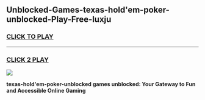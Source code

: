 
## Unblocked-Games-texas-hold'em-poker-unblocked-Play-Free-luxju
<h3>
<a href="https://premium76.site?title=texas-hold'em-poker-unblocked&ref=10A">CLICK TO PLAY</a></h3>
<hr>

<h3>
<a href="https://premium76.site?title=texas-hold'em-poker-unblocked&ref=10A">CLICK 2 PLAY</a>
  
</h3>

<a href="https://premium76.site?title=texas-hold'em-poker-unblocked&ref=10A"><img src="https://clearcache.store/games.png"></a>


**texas-hold'em-poker-unblocked games unblocked: Your Gateway to Fun and Accessible Online Gaming**
